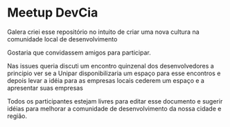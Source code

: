 # Meetup DevCia

Galera criei esse repositório no intuito de criar uma nova cultura na comunidade local de desenvolvimento 


Gostaria que convidassem amigos para participar. 


Nas issues queria discuti um encontro quinzenal dos desenvolvedores a principio ver se a Unipar disponibilizaria um espaço para esse encontros e depois levar a idéia para as empresas locais cederem um espaço e a apresentar suas empresas 

Todos os participantes estejam livres para editar esse documento e sugerir idéias para melhorar a comunidade de desenvolvimento da nossa cidade e região.
